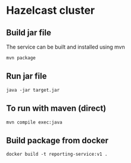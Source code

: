 # Hazelcast cluster

## Build jar file

The service can be built and installed using mvn

`mvn package` 

## Run jar file

`java -jar target.jar`


## To run with maven (direct)

`mvn compile exec:java`

## Build package from docker

`docker build -t reporting-service:v1 .`